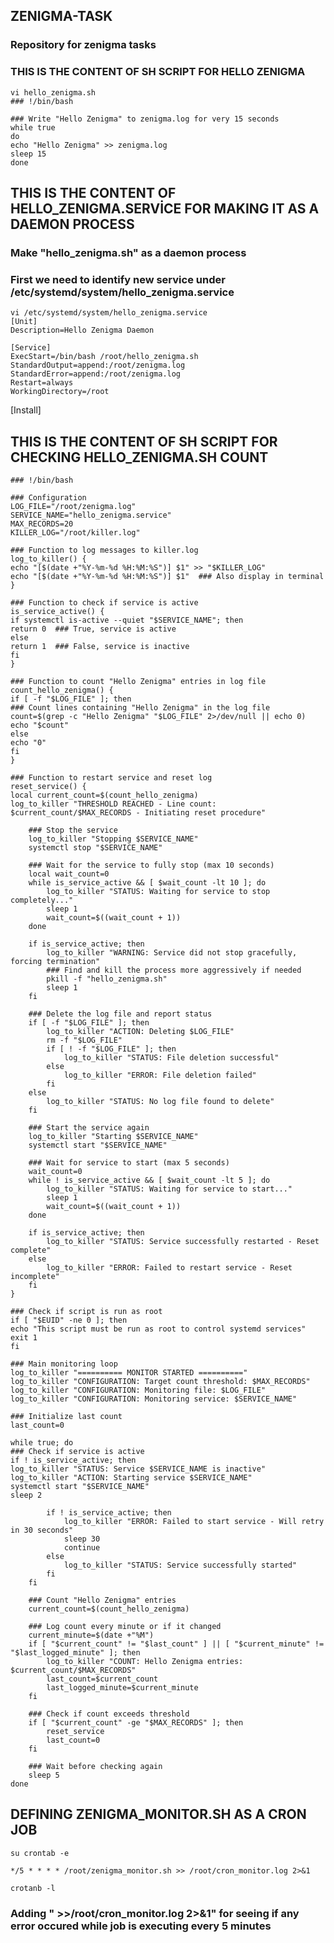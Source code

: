## ZENIGMA-TASK
### Repository for zenigma tasks


### THIS IS THE CONTENT OF SH SCRIPT FOR HELLO ZENIGMA
    vi hello_zenigma.sh
    ### !/bin/bash
    
    ### Write "Hello Zenigma" to zenigma.log for very 15 seconds
    while true
    do
    echo "Hello Zenigma" >> zenigma.log
    sleep 15
    done


## THIS IS THE CONTENT OF HELLO_ZENIGMA.SERVİCE FOR MAKING IT AS A DAEMON PROCESS
### Make "hello_zenigma.sh" as a daemon process

### First we need to identify new service under /etc/systemd/system/hello_zenigma.service
    vi /etc/systemd/system/hello_zenigma.service
    [Unit]
    Description=Hello Zenigma Daemon
    
    [Service]
    ExecStart=/bin/bash /root/hello_zenigma.sh
    StandardOutput=append:/root/zenigma.log
    StandardError=append:/root/zenigma.log
    Restart=always
    WorkingDirectory=/root

[Install]
## THIS IS THE CONTENT OF SH SCRIPT FOR CHECKING HELLO_ZENIGMA.SH COUNT
    ### !/bin/bash
    
    ### Configuration
    LOG_FILE="/root/zenigma.log"
    SERVICE_NAME="hello_zenigma.service"
    MAX_RECORDS=20
    KILLER_LOG="/root/killer.log"
    
    ### Function to log messages to killer.log
    log_to_killer() {
    echo "[$(date +"%Y-%m-%d %H:%M:%S")] $1" >> "$KILLER_LOG"
    echo "[$(date +"%Y-%m-%d %H:%M:%S")] $1"  ### Also display in terminal
    }
    
    ### Function to check if service is active
    is_service_active() {
    if systemctl is-active --quiet "$SERVICE_NAME"; then
    return 0  ### True, service is active
    else
    return 1  ### False, service is inactive
    fi
    }
    
    ### Function to count "Hello Zenigma" entries in log file
    count_hello_zenigma() {
    if [ -f "$LOG_FILE" ]; then
    ### Count lines containing "Hello Zenigma" in the log file
    count=$(grep -c "Hello Zenigma" "$LOG_FILE" 2>/dev/null || echo 0)
    echo "$count"
    else
    echo "0"
    fi
    }
    
    ### Function to restart service and reset log
    reset_service() {
    local current_count=$(count_hello_zenigma)
    log_to_killer "THRESHOLD REACHED - Line count: $current_count/$MAX_RECORDS - Initiating reset procedure"
    
        ### Stop the service
        log_to_killer "Stopping $SERVICE_NAME"
        systemctl stop "$SERVICE_NAME"
        
        ### Wait for the service to fully stop (max 10 seconds)
        local wait_count=0
        while is_service_active && [ $wait_count -lt 10 ]; do
            log_to_killer "STATUS: Waiting for service to stop completely..."
            sleep 1
            wait_count=$((wait_count + 1))
        done
        
        if is_service_active; then
            log_to_killer "WARNING: Service did not stop gracefully, forcing termination"
            ### Find and kill the process more aggressively if needed
            pkill -f "hello_zenigma.sh"
            sleep 1
        fi
        
        ### Delete the log file and report status
        if [ -f "$LOG_FILE" ]; then
            log_to_killer "ACTION: Deleting $LOG_FILE"
            rm -f "$LOG_FILE"
            if [ ! -f "$LOG_FILE" ]; then
                log_to_killer "STATUS: File deletion successful"
            else
                log_to_killer "ERROR: File deletion failed"
            fi
        else
            log_to_killer "STATUS: No log file found to delete"
        fi
        
        ### Start the service again
        log_to_killer "Starting $SERVICE_NAME"
        systemctl start "$SERVICE_NAME"
        
        ### Wait for service to start (max 5 seconds)
        wait_count=0
        while ! is_service_active && [ $wait_count -lt 5 ]; do
            log_to_killer "STATUS: Waiting for service to start..."
            sleep 1
            wait_count=$((wait_count + 1))
        done
        
        if is_service_active; then
            log_to_killer "STATUS: Service successfully restarted - Reset complete"
        else
            log_to_killer "ERROR: Failed to restart service - Reset incomplete"
        fi
    }
    
    ### Check if script is run as root
    if [ "$EUID" -ne 0 ]; then
    echo "This script must be run as root to control systemd services"
    exit 1
    fi
    
    ### Main monitoring loop
    log_to_killer "========== MONITOR STARTED =========="
    log_to_killer "CONFIGURATION: Target count threshold: $MAX_RECORDS"
    log_to_killer "CONFIGURATION: Monitoring file: $LOG_FILE"
    log_to_killer "CONFIGURATION: Monitoring service: $SERVICE_NAME"
    
    ### Initialize last count
    last_count=0
    
    while true; do
    ### Check if service is active
    if ! is_service_active; then
    log_to_killer "STATUS: Service $SERVICE_NAME is inactive"
    log_to_killer "ACTION: Starting service $SERVICE_NAME"
    systemctl start "$SERVICE_NAME"
    sleep 2
    
            if ! is_service_active; then
                log_to_killer "ERROR: Failed to start service - Will retry in 30 seconds"
                sleep 30
                continue
            else
                log_to_killer "STATUS: Service successfully started"
            fi
        fi
        
        ### Count "Hello Zenigma" entries
        current_count=$(count_hello_zenigma)
        
        ### Log count every minute or if it changed
        current_minute=$(date +"%M")
        if [ "$current_count" != "$last_count" ] || [ "$current_minute" != "$last_logged_minute" ]; then
            log_to_killer "COUNT: Hello Zenigma entries: $current_count/$MAX_RECORDS"
            last_count=$current_count
            last_logged_minute=$current_minute
        fi
        
        ### Check if count exceeds threshold
        if [ "$current_count" -ge "$MAX_RECORDS" ]; then
            reset_service
            last_count=0
        fi
        
        ### Wait before checking again
        sleep 5
    done
## DEFINING ZENIGMA_MONITOR.SH AS A CRON JOB

    su crontab -e
    
    */5 * * * * /root/zenigma_monitor.sh >> /root/cron_monitor.log 2>&1

    crotanb -l

### Adding " >>/root/cron_monitor.log 2>&1" for seeing if any error occured while job is executing every 5 minutes

